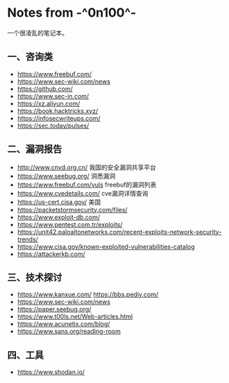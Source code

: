 # Notes from -^0n100^-

一个很凌乱的笔记本。

## 一、咨询类

- https://www.freebuf.com/
- https://www.sec-wiki.com/news
- https://github.com/ 
- https://www.sec-in.com/
- https://xz.aliyun.com/
- https://book.hacktricks.xyz/
- https://infosecwriteups.com/
- https://sec.today/pulses/

## 二、漏洞报告

- http://www.cnvd.org.cn/ 我国的安全漏洞共享平台
- https://www.seebug.org/ 洞悉漏洞
- https://www.freebuf.com/vuls freebuf的漏洞列表 
- https://www.cvedetails.com/ cve漏洞详情查询
- https://us-cert.cisa.gov/ 美国
- https://packetstormsecurity.com/files/
- https://www.exploit-db.com/
- https://www.pentest.com.tr/exploits/
- https://unit42.paloaltonetworks.com/recent-exploits-network-security-trends/
- https://www.cisa.gov/known-exploited-vulnerabilities-catalog
- https://attackerkb.com/

## 三、技术探讨

- https://www.kanxue.com/  https://bbs.pediy.com/ 
- https://www.sec-wiki.com/news
- https://paper.seebug.org/
- https://www.t00ls.net/Web-articles.html
- https://www.acunetix.com/blog/
- https://www.sans.org/reading-room

## 四、工具

- https://www.shodan.io/